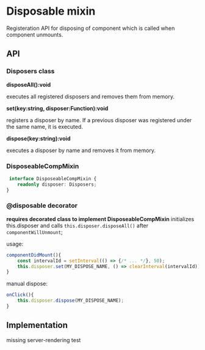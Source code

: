 # Disposable mixin

Registeration API for disposing of component which is called when component unmounts.

## API
  
### Disposers class

**disposeAll():void**

executes all registered disposers and removes them from memory.

**set(key:string, disposer:Function):void**

registers a disposer by name. If a previous disposer was registered under the same name, it is executed.

**dispose(key:string):void**

executes  a disposer by name and removes it from memory.

### DisposeableCompMixin
```ts
 interface DisposeableCompMixin {
    readonly disposer: Disposers;
}
```

### @disposable decorator
**requires decorated class to implement DisposeableCompMixin**
initializes this.disposer and calls `this.disposer.disposeAll()` after `componentWillUnmount`;
 
usage:
```ts
componentDidMount(){
	const intervalId = setInterval(() => {/* ... */}, 50);
	this.disposer.set(MY_DISPOSE_NAME, () => clearInterval(intervalId))    
}
```

manual dispose:
```ts
onClick(){
	this.disposer.dispose(MY_DISPOSE_NAME);
}
```
## Implementation
missing server-rendering test
